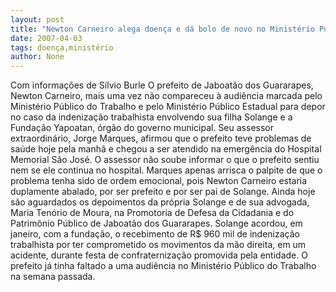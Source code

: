 ```yaml
---
layout: post
title: "Newton Carneiro alega doença e dá bolo de novo no Ministério Público"
date: 2007-04-03
tags: doença,ministério
author: None
---
```


Com informações de Sílvio Burle
O prefeito de Jaboatão dos Guararapes, Newton Carneiro, mais uma vez não compareceu à audiência marcada pelo Ministério Público do Trabalho e pelo Ministério Público Estadual para depor no caso da indenização trabalhista envolvendo sua filha Solange e a Fundação Yapoatan, órgão do governo municipal. 
Seu assessor extraordinário, Jorge Marques, afirmou que o prefeito teve problemas de saúde hoje pela manhã e chegou a ser atendido na emergência do Hospital Memorial São José. O assessor não soube informar o que o prefeito sentiu nem se ele continua no hospital. Marques apenas arrisca o palpite de que o problema tenha sido de ordem emocional, pois Newton Carneiro estaria duplamente abalado, por ser prefeito e por ser pai de Solange.
Ainda hoje são aguardados os depoimentos da própria Solange e de sua advogada, Maria Tenório de Moura, na Promotoria de Defesa da Cidadania e do Patrimônio Público de Jaboatão dos Guararapes. Solange acordou, em janeiro, com a fundação, o recebimento de R$ 960 mil de indenização trabalhista por ter&nbsp;comprometido os movimentos da mão direita, em um acidente,&nbsp;durante festa de confraternização promovida pela entidade.
O prefeito já tinha faltado a uma audiência no Ministério Público do Trabalho na semana passada. 